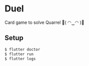 # Duel
Card game to solve Quarrel 🖕( ◠‿◠ )🖕

## Setup

```bash
$ flutter doctor
$ flutter run
$ flutter logs
```
